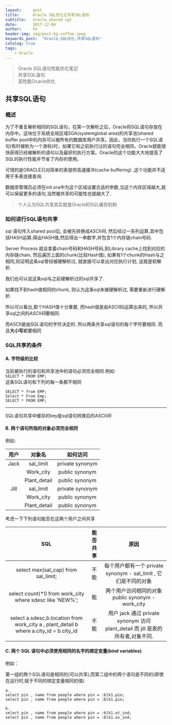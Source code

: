 ```yaml
---
layout:     post
title:      Oracle SQL优化之共享SQL语句
subtitle:   oracle_shared sql
date:       2017-12-04
author:     Fe
header-img: img/post-bg-coffee.jpeg
keywords_post:  "Oracle,SQL优化,共享SQL语句"
catalog: true
tags:
    - Oracle
---
```

>Oracle SQL语句性能优化笔记  
>共享SQL语句  
>高性能Ocacle优化

## 共享SQL语句
### 概述
为了不重复解析相同的SQL语句，在第一次解析之后，Oracle将SQL语句存放在内存中。这块位于系统全局区域SGA(systemglobal area)的共享池(shared buffer pool中的内存可以被所有的数据库用户共享。因此，当你执行一个SQL语句(有时被称为一个游标)时，如果它和之前执行过的语句完全相同，Oracle就能很快获得已经被解析的语句以及最好的执行方案。Oracle的这个功能大大地提高了SQL的执行性能并节省了内存的使用。

可惜的是ORACLE只对简单的表提供高速缓冲(cache buffering) ,这个功能并不适用于多表连接查询.

数据库管理员必须在init.ora中为这个区域设置合适的参数,当这个内存区域越大,就可以保留更多的语句,当然被共享的可能性也就越大了.  

>个人认为SQL共享其实就是Oracle的SQL缓存机制

### 如何进行SQL语句共享

sql 语句传入shared pool后, 会被先转换成*ASCII码*, 然后经过一系列运算,其中包括HASH运算,得出HASH值,然后得出一串数字,并包含1个内存链chain号码.

Server Process 就会拿着chain号码和HASH号码,到Library cache上找到对应的内存链chain, 然后遍历上面的chunk(比较Hash值), 如果有1个chunk的Hash与之相同,则证明这条sql曾经被硬解析过, 就直接可以拿出对应执行计划, 这就是软解析.

我们也可以说这条sql与之前硬解析过的sql共享了.

如果找不到hash值相同的chunk,  则认为这条sql未被硬解析过, 需要重新进行硬解析.

所以可以看出,那个HASH值十分重要, 而hash值是由ASCII码运算出来的, 所以共享sql之间的*ASCII码*要相同.

而ASCII是由SQL语句的字符决定的.  所以两条共享sql语句的每个字符要相同. 而且**大小写**都要相同

### SQL共享的条件
#### A.	字符级的比较

当前被执行的语句和共享池中的语句必须完全相同.例如:  
`SELECT * FROM EMP;`  
这条SQL语句和下列的每一条都不相同  
```
SELECT * from EMP;  
Select * From Emp;    
SELECT * FROM EMP;
```
---
SQL语句共享中缓存的key是sql语句转换后的*ASCII码*  

#### B.	两个语句所指的对象必须完全相同
例如:

|用户|对象名|如何访问|
|:-:|:-:|:-:|
| Jack | sal_limit | private synonym |
||Work_city|public synonym |
||Plant_detail | public synonym |
|Jill| sal_limit | private synonym |
||Work_city|public synonym |
||Plant_detail | public synonym |  

考虑一下下列语句能否在这两个用户之间共享

|SQL|能否共享|原因|
|:-:|:-:|:-:|
|select max(sal_cap) from sal_limit;|不能|每个用户都有一个 private synonym - sal_limit , 它们是不同的对象|
|select count(*0 from work_city where sdesc like 'NEW%';|能|两个用户访问相同的对象 public synonym - work_city|
|select a.sdesc,b.location from work_city a , plant_detail b where a.city_id = b.city_id|不能|用户 jack 通过 private synonym 访问 plant_detail 而 jill 是表的所有者,对象不同.|

#### C.	两个 SQL 语句中必须使用相同的名字的绑定变量(bind variables)
例如：

第一组的两个SQL语句是相同的(可以共享),而第二组中的两个语句是不同的(即使在运行时,赋于不同的绑定变量相同的值)

```
a.
select pin , name from people where pin = :blk1.pin;
select pin , name from people where pin = :blk1.pin;
```  
```
b.
select pin , name from people where pin = :blk1.ot_ind;
select pin , name from people where pin = :blk1.ov_ind;
```
